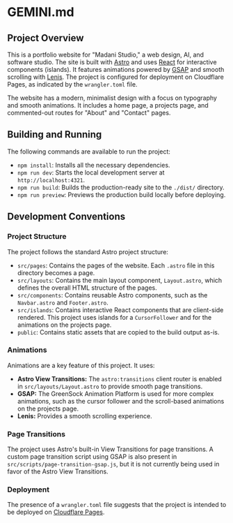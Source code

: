 # GEMINI.md

## Project Overview

This is a portfolio website for "Madani Studio," a web design, AI, and software studio. The site is built with [Astro](https://astro.build/) and uses [React](https://react.dev/) for interactive components (islands). It features animations powered by [GSAP](https://gsap.com/) and smooth scrolling with [Lenis](https://lenis.darkroom.engineering/). The project is configured for deployment on Cloudflare Pages, as indicated by the `wrangler.toml` file.

The website has a modern, minimalist design with a focus on typography and smooth animations. It includes a home page, a projects page, and commented-out routes for "About" and "Contact" pages.

## Building and Running

The following commands are available to run the project:

*   `npm install`: Installs all the necessary dependencies.
*   `npm run dev`: Starts the local development server at `http://localhost:4321`.
*   `npm run build`: Builds the production-ready site to the `./dist/` directory.
*   `npm run preview`: Previews the production build locally before deploying.

## Development Conventions

### Project Structure

The project follows the standard Astro project structure:

*   `src/pages`: Contains the pages of the website. Each `.astro` file in this directory becomes a page.
*   `src/layouts`: Contains the main layout component, `Layout.astro`, which defines the overall HTML structure of the pages.
*   `src/components`: Contains reusable Astro components, such as the `Navbar.astro` and `Footer.astro`.
*   `src/islands`: Contains interactive React components that are client-side rendered. This project uses islands for a `CursorFollower` and for the animations on the projects page.
*   `public`: Contains static assets that are copied to the build output as-is.



### Animations

Animations are a key feature of this project. It uses:

*   **Astro View Transitions:** The `astro:transitions` client router is enabled in `src/layouts/Layout.astro` to provide smooth page transitions.
*   **GSAP:** The GreenSock Animation Platform is used for more complex animations, such as the cursor follower and the scroll-based animations on the projects page.
*   **Lenis:** Provides a smooth scrolling experience.

### Page Transitions

The project uses Astro's built-in View Transitions for page transitions. A custom page transition script using GSAP is also present in `src/scripts/page-transition-gsap.js`, but it is not currently being used in favor of the Astro View Transitions.

### Deployment

The presence of a `wrangler.toml` file suggests that the project is intended to be deployed on [Cloudflare Pages](https://pages.cloudflare.com/).
